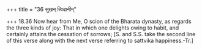 +++
title = "36 सुखन् त्विदानीम्"

+++
18.36 Now hear from Me, O scion of the Bharata dynasty, as regards the
three kinds of joy: That in which one delights owing to habit, and
certainly attains the cessation of sorrows; \[S. and S.S. take the
second line of this verse along with the next verse referring to
sattvika happiness.-Tr.\]
